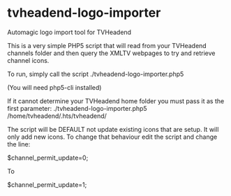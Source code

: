 tvheadend-logo-importer
=======================

Automagic logo import tool for TVHeadend

This is a very simple PHP5 script that will read from your TVHeadend channels folder
and then query the XMLTV webpages to try and retrieve channel icons.

To run, simply call the script
./tvheadend-logo-importer.php5

(You will need php5-cli installed)

If it cannot determine your TVHeadend home folder you must pass it as the first parameter:
./tvheadend-logo-importer.php5 /home/tvheadend/.hts/tvheadend/

The script will be DEFAULT not update existing icons that are setup. It will only add
new icons. To change that behaviour edit the script and change the line:

$channel_permit_update=0;

To

$channel_permit_update=1;

